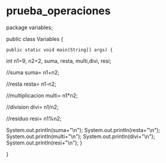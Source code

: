 # prueba_operaciones
package variables;


public class Variables {

   
    public static void main(String[] args) {
   int n1=9, n2=2, suma, resta, multi,divi, resi;
   
   //suma
   suma= n1+n2;
   
   //resta
   resta= n1-n2;
   
   //multiplicacion
   multi= n1*n2;
   
   //division
   divi= n1/n2;
   
   //residuo
   resi= n1%n2;
   
   System.out.println(suma+"\n");
   System.out.println(resta+"\n");
   System.out.println(multi+"\n");
   System.out.println(divi+"\n");
   System.out.println(resi+"\n");
    }

}
